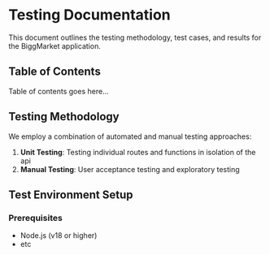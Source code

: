 # Testing Documentation

This document outlines the testing methodology, test cases, and results for the BiggMarket application.

## Table of Contents

Table of contents goes here...

## Testing Methodology

We employ a combination of automated and manual testing approaches:

1. **Unit Testing**: Testing individual routes and functions in isolation of the api
4. **Manual Testing**: User acceptance testing and exploratory testing

## Test Environment Setup

### Prerequisites

- Node.js (v18 or higher)
- etc
